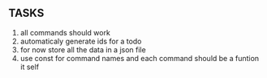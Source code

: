 ## TASKS

1. all commands should work
2. automaticaly generate ids for a todo
3. for now store all the data in a json file
4. use const for command names and each command should be a funtion it self

